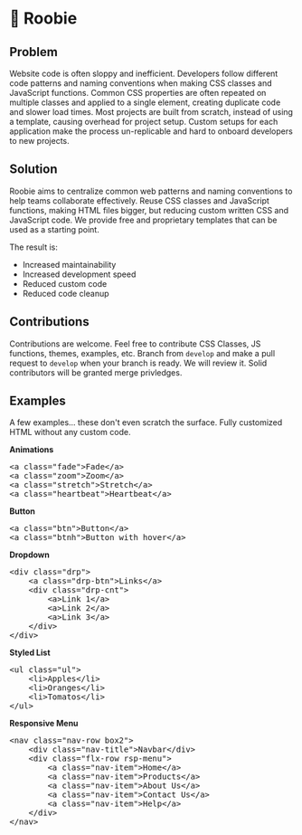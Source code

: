 # 💎 Roobie

## Problem

Website code is often sloppy and inefficient.  Developers follow different code patterns and naming conventions when making CSS classes and JavaScript functions.  Common CSS properties are often repeated on multiple classes and applied to a single element, creating duplicate code and slower load times.  Most projects are built from scratch, instead of using a template, causing overhead for project setup.  Custom setups for each application make the process un-replicable and hard to onboard developers to new projects.

## Solution

Roobie aims to centralize common web patterns and naming conventions to help teams collaborate effectively. Reuse CSS classes and JavaScript functions, making HTML files bigger, but reducing custom written CSS and JavaScript code.  We provide free and proprietary templates that can be used as a starting point.

The result is:

- Increased maintainability 
- Increased development speed
- Reduced custom code
- Reduced code cleanup

## Contributions

Contributions are welcome.  Feel free to contribute CSS Classes, JS functions, themes, examples, etc.  Branch from `develop` and make a pull request to `develop` when your branch is ready.  We will review it.  Solid contributors will be granted merge privledges.  

## Examples

A few examples... these don't even scratch the surface.  Fully customized HTML without any custom code.

**Animations**<br />
<pre>
&lt;a class="fade"&gt;Fade&lt;/a&gt;
&lt;a class="zoom"&gt;Zoom&lt;/a&gt;
&lt;a class="stretch"&gt;Stretch&lt;/a&gt;
&lt;a class="heartbeat"&gt;Heartbeat&lt;/a&gt;
</pre>

**Button**<br />
<pre>
&lt;a class="btn"&gt;Button&lt;/a&gt;
&lt;a class="btnh"&gt;Button with hover&lt;/a&gt;
</pre>

**Dropdown**<br />
<pre>
&lt;div class="drp"&gt;
    &lt;a class="drp-btn"&gt;Links&lt;/a&gt;
    &lt;div class="drp-cnt"&gt;
        &lt;a&gt;Link 1&lt;/a&gt;
        &lt;a&gt;Link 2&lt;/a&gt;
        &lt;a&gt;Link 3&lt;/a&gt;
    &lt;/div&gt;
&lt;/div&gt;
</pre>

**Styled List**<br />
<pre>
&lt;ul class="ul"&gt;
    &lt;li&gt;Apples&lt;/li&gt;
    &lt;li&gt;Oranges&lt;/li&gt;
    &lt;li&gt;Tomatos&lt;/li&gt;
&lt;/ul&gt;
</pre>

**Responsive Menu**<br />
<pre>
&lt;nav class="nav-row box2"&gt;
    &lt;div class="nav-title"&gt;Navbar&lt;/div&gt;
    &lt;div class="flx-row rsp-menu"&gt;
        &lt;a class="nav-item"&gt;Home&lt;/a&gt;
        &lt;a class="nav-item"&gt;Products&lt;/a&gt;
        &lt;a class="nav-item"&gt;About Us&lt;/a&gt;
        &lt;a class="nav-item"&gt;Contact Us&lt;/a&gt;
        &lt;a class="nav-item"&gt;Help&lt;/a&gt;
    &lt;/div&gt;
&lt;/nav&gt;
</pre>
